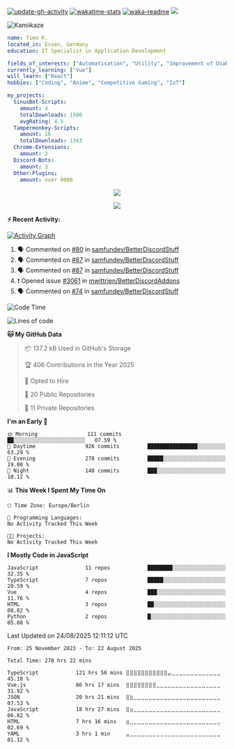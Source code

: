 <!-- Badges -->
[![update-gh-activity](https://github.com/Kamiikaze/Kamiikaze/actions/workflows/update-gh-activity.yml/badge.svg)](https://github.com/Kamiikaze/Kamiikaze/actions/workflows/update-gh-activity.yml)
[![wakatime-stats](https://github.com/Kamiikaze/Kamiikaze/actions/workflows/update-timestats.yml/badge.svg)](https://github.com/Kamiikaze/Kamiikaze/actions/workflows/update-timestats.yml)
[![waka-readme](https://github.com/Kamiikaze/Kamiikaze/actions/workflows/waka-simple.yml/badge.svg)](https://github.com/Kamiikaze/Kamiikaze/actions/workflows/waka-simple.yml)
![](https://komarev.com/ghpvc/?username=Kamiikaze&abbreviated=true&base=682&label=Views&style=flat-square)

<!-- About Me -->
![Kamiikaze](https://socialify.git.ci/Kamiikaze/Kamiikaze/image?font=Source+Code+Pro&name=1&pattern=Solid&theme=Dark)

```yaml
name: Timo K.
located_in: Essen, Germany
education: IT Specialist in Application Development

fields_of_interests: ["Automatisation", "Utility", "Improvement of Usability", "Localization"]
currently_learning: ["Vue"]
will_learn: ["React"]
hobbies: ["Coding", "Anime", "Competitive Gaming", "IoT"]

my_projects:
  SinusBot-Scripts:
    amount: 4
    totalDownloads: 1500
    avgRating: 4.5
  Tampermonkey-Scripts:
    amount: 16
    totalDownloads: 1343
  Chrome-Extensions:
    amount: 2
  Discord-Bots:
    amount: 3
  Other-Plugins:
    amount: over 9000
```

<!-- Archievments -->
<p align="center">
  <img alig src="https://github-profile-trophy.vercel.app/?username=Kamiikaze&theme=onedark&column=-1" />
</p>
<!-- Spotify Recently Played -->
<p align="center">
  <img src="https://spotify-recently-played-readme.vercel.app/api?user=timo1322&count=5">
</p>

**:zap: Recent Activity:**

[![Activity Graph](https://github-readme-activity-graph.vercel.app/graph?username=Kamiikaze&theme=github-dark-dimmed&custom_title=Kamiikaze%20Activity%20Graph&hide_border=true)](https://github.com/ashutosh00710/github-readme-activity-graph)

<!--START_SECTION:activity-->
1. 🗣 Commented on [#80](https://github.com/samfundev/BetterDiscordStuff/issues/80#issuecomment-3046067391) in [samfundev/BetterDiscordStuff](https://github.com/samfundev/BetterDiscordStuff)
2. 🗣 Commented on [#87](https://github.com/samfundev/BetterDiscordStuff/issues/87#issuecomment-3046044581) in [samfundev/BetterDiscordStuff](https://github.com/samfundev/BetterDiscordStuff)
3. 🗣 Commented on [#87](https://github.com/samfundev/BetterDiscordStuff/issues/87#issuecomment-3041395017) in [samfundev/BetterDiscordStuff](https://github.com/samfundev/BetterDiscordStuff)
4. ❗ Opened issue [#3061](https://github.com/mwittrien/BetterDiscordAddons/issues/3061) in [mwittrien/BetterDiscordAddons](https://github.com/mwittrien/BetterDiscordAddons)
5. 🗣 Commented on [#74](https://github.com/samfundev/BetterDiscordStuff/issues/74#issuecomment-2957851234) in [samfundev/BetterDiscordStuff](https://github.com/samfundev/BetterDiscordStuff)
<!--END_SECTION:activity-->

<!--START_SECTION:waka-->
![Code Time](http://img.shields.io/badge/Code%20Time-270%20hrs%2022%20mins-blue)

![Lines of code](https://img.shields.io/badge/From%20Hello%20World%20I%27ve%20Written-1.9%20million%20lines%20of%20code-blue)

**🐱 My GitHub Data** 

> 📦 137.2 kB Used in GitHub's Storage 
 > 
> 🏆 406 Contributions in the Year 2025
 > 
> 💼 Opted to Hire
 > 
> 📜 20 Public Repositories 
 > 
> 🔑 11 Private Repositories 
 > 
**I'm an Early 🐤** 

```text
🌞 Morning                111 commits         ██░░░░░░░░░░░░░░░░░░░░░░░   07.59 % 
🌆 Daytime                926 commits         ████████████████░░░░░░░░░   63.29 % 
🌃 Evening                278 commits         █████░░░░░░░░░░░░░░░░░░░░   19.00 % 
🌙 Night                  148 commits         ███░░░░░░░░░░░░░░░░░░░░░░   10.12 % 
```


📊 **This Week I Spent My Time On** 

```text
🕑︎ Time Zone: Europe/Berlin

💬 Programming Languages: 
No Activity Tracked This Week

🐱‍💻 Projects: 
No Activity Tracked This Week
```

**I Mostly Code in JavaScript** 

```text
JavaScript               11 repos            ████████░░░░░░░░░░░░░░░░░   32.35 % 
TypeScript               7 repos             █████░░░░░░░░░░░░░░░░░░░░   20.59 % 
Vue                      4 repos             ███░░░░░░░░░░░░░░░░░░░░░░   11.76 % 
HTML                     3 repos             ██░░░░░░░░░░░░░░░░░░░░░░░   08.82 % 
Python                   2 repos             █░░░░░░░░░░░░░░░░░░░░░░░░   05.88 % 
```




 Last Updated on 24/08/2025 12:11:12 UTC
<!--END_SECTION:waka-->

<!--START_SECTION:waka-simple-->

```text
From: 25 November 2023 - To: 22 August 2025

Total Time: 270 hrs 22 mins

TypeScript            121 hrs 56 mins ⣿⣿⣿⣿⣿⣿⣿⣿⣿⣿⣿⣤⣀⣀⣀⣀⣀⣀⣀⣀⣀⣀⣀⣀⣀   45.10 %
Vue.js                86 hrs 17 mins  ⣿⣿⣿⣿⣿⣿⣿⣿⣀⣀⣀⣀⣀⣀⣀⣀⣀⣀⣀⣀⣀⣀⣀⣀⣀   31.92 %
JSON                  20 hrs 21 mins  ⣿⣷⣀⣀⣀⣀⣀⣀⣀⣀⣀⣀⣀⣀⣀⣀⣀⣀⣀⣀⣀⣀⣀⣀⣀   07.53 %
JavaScript            18 hrs 27 mins  ⣿⣶⣀⣀⣀⣀⣀⣀⣀⣀⣀⣀⣀⣀⣀⣀⣀⣀⣀⣀⣀⣀⣀⣀⣀   06.82 %
HTML                  7 hrs 16 mins   ⣶⣀⣀⣀⣀⣀⣀⣀⣀⣀⣀⣀⣀⣀⣀⣀⣀⣀⣀⣀⣀⣀⣀⣀⣀   02.69 %
YAML                  3 hrs 1 min     ⣤⣀⣀⣀⣀⣀⣀⣀⣀⣀⣀⣀⣀⣀⣀⣀⣀⣀⣀⣀⣀⣀⣀⣀⣀   01.12 %
```

<!--END_SECTION:waka-simple-->
